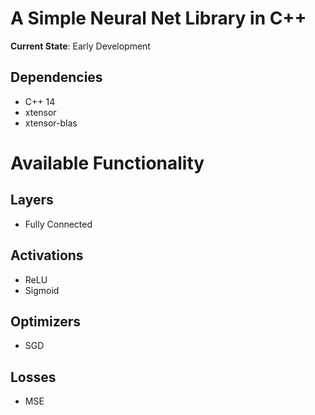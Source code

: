 # A Simple Neural Net Library in C++

**Current State**: Early Development

## Dependencies
- C++ 14
- xtensor
- xtensor-blas

# Available Functionality 
## Layers 
- Fully Connected

## Activations 
- ReLU 
- Sigmoid

## Optimizers
- SGD

## Losses
- MSE
